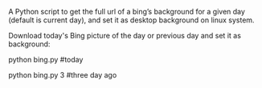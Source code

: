 A Python script to get the full url of a bing’s background for a given day (default is current day), and set it as desktop background on linux system.

Download today's Bing picture of the day or previous day and set it as background:

python bing.py      #today

python bing.py 3    #three day ago
